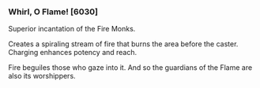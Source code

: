 ### Whirl, O Flame! [6030]

Superior incantation of the Fire Monks.

Creates a spiraling stream of fire that burns the area before the caster. Charging enhances potency and reach.

Fire beguiles those who gaze into it. And so the guardians of the Flame are also its worshippers.